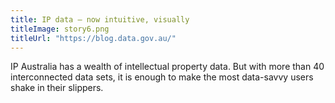 ```yaml
---
title: IP data – now intuitive, visually
titleImage: story6.png
titleUrl: "https://blog.data.gov.au/"
---
```

<p>IP Australia has a wealth of intellectual property data. But with more than 40 interconnected data sets, it is enough to make the most data-savvy users shake in their slippers.</p>